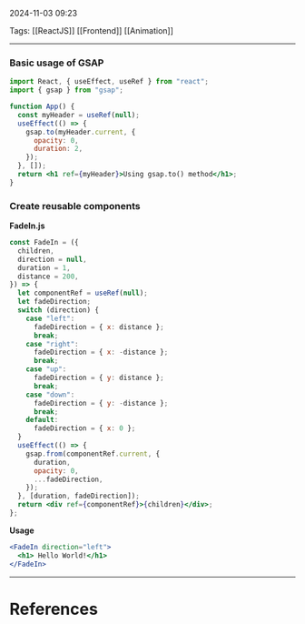 2024-11-03 09:23

Tags: [[ReactJS]] [[Frontend]] [[Animation]] 

---


### Basic usage of GSAP

```jsx
import React, { useEffect, useRef } from "react";
import { gsap } from "gsap";

function App() {
  const myHeader = useRef(null);
  useEffect(() => {
    gsap.to(myHeader.current, {
      opacity: 0,
      duration: 2,
    });
  }, []);
  return <h1 ref={myHeader}>Using gsap.to() method</h1>;
}
```

### Create reusable components

**FadeIn.js**

```jsx
const FadeIn = ({
  children,
  direction = null,
  duration = 1,
  distance = 200,
}) => {
  let componentRef = useRef(null);
  let fadeDirection;
  switch (direction) {
    case "left":
      fadeDirection = { x: distance };
      break;
    case "right":
      fadeDirection = { x: -distance };
      break;
    case "up":
      fadeDirection = { y: distance };
      break;
    case "down":
      fadeDirection = { y: -distance };
      break;
    default:
      fadeDirection = { x: 0 };
  }
  useEffect(() => {
    gsap.from(componentRef.current, {
      duration,
      opacity: 0,
      ...fadeDirection,
    });
  }, [duration, fadeDirection]);
  return <div ref={componentRef}>{children}</div>;
};
```

**Usage**

```jsx
<FadeIn direction="left">
  <h1> Hello World!</h1>
</FadeIn>
```


---
# References